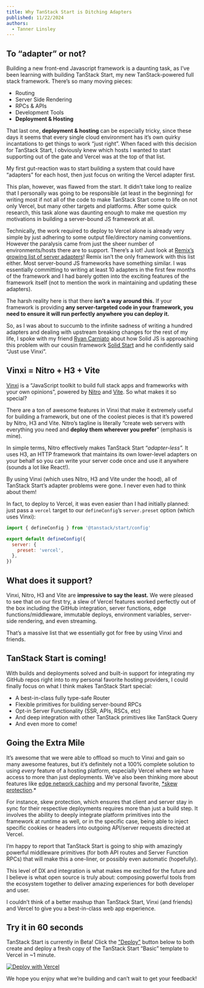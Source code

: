 ```yaml
---
title: Why TanStack Start is Ditching Adapters
published: 11/22/2024
authors:
  - Tanner Linsley
---
```


## To “adapter” or not?

Building a new front-end Javascript framework is a daunting task, as I’ve been learning with building TanStack Start, my new TanStack-powered full stack framework. There’s so many moving pieces:

- Routing
- Server Side Rendering
- RPCs & APIs
- Development Tools
- **Deployment & Hosting**

That last one, **deployment & hosting** can be especially tricky, since these days it seems that every single cloud environment has it’s own quirky incantations to get things to work “just right”. When faced with this decision for TanStack Start, I obviously knew which hosts I wanted to start supporting out of the gate and Vercel was at the top of that list.

My first gut-reaction was to start building a system that could have “adapters” for each host, then just focus on writing the Vercel adapter first.

This plan, however, was flawed from the start. It didn’t take long to realize that I personally was going to be responsible (at least in the beginning) for writing most if not all of the code to make TanStack Start come to life on not only Vercel, but many other targets and platforms. After some quick research, this task alone was daunting enough to make me question my motivations in building a server-bound JS framework at all.

Technically, the work required to deploy to Vercel alone is already very simple by just adhering to some output file/directory naming conventions. However the paralysis came from just the sheer number of environments/hosts there are to support. There’s a lot! Just look at [Remix’s growing list of server adapters](https://remix.run/docs/en/main/other-api/adapter)! Remix isn’t the only framework with this list either. Most server-bound JS frameworks have something similar. I was essentially committing to writing at least 10 adapters in the first few months of the framework and I had barely gotten into the exciting features of the framework itself (not to mention the work in maintaining and updating these adapters).

The harsh reality here is that there **isn’t a way around this.** If your framework is providing **any server-targeted code in your framework, you need to ensure it will run perfectly anywhere you can deploy it.**

So, as I was about to succumb to the infinite sadness of writing a hundred adapters and dealing with upstream breaking changes for the rest of my life, I spoke with my friend [Ryan Carniato](https://twitter.com/ryancarniato) about how Solid JS is approaching this problem with our cousin framework [Solid Start](https://start.solidjs.com/) and he confidently said “Just use Vinxi”.

## Vinxi = Nitro + H3 + Vite

[Vinxi](https://github.com/nksaraf/vinxi) is a “JavaScript toolkit to build full stack apps and frameworks with your own opinions”, powered by [Nitro](https://nitro.unjs.io/) and [Vite](https://vite.dev/). So what makes it so special?

There are a ton of awesome features in Vinxi that make it extremely useful for building a framework, but one of the coolest pieces is that it’s powered by Nitro, H3 and Vite. Nitro’s tagline is literally “create web servers with everything you need and **deploy them wherever you prefer**” (emphasis is mine).

In simple terms, Nitro effectively makes TanStack Start “_adapter-less”._ It uses H3, an HTTP framework that maintains its own lower-level adapters on your behalf so you can write your server code once and use it anywhere (sounds a lot like React!).

By using Vinxi (which uses Nitro, H3 and Vite under the hood), all of TanStack Start’s adapter problems were gone. I never even had to think about them!

In fact, to deploy to Vercel, it was even easier than I had initially planned: just pass a `vercel` target to our `defineConfig`’s `server.preset` option (which uses Vinxi):

```jsx
import { defineConfig } from '@tanstack/start/config'

export default defineConfig({
  server: {
    preset: 'vercel',
  },
})
```

## What does it support?

Vinxi, Nitro, H3 and Vite are **impressive to say the least.** We were pleased to see that on our first try, a slew of Vercel features worked perfectly out of the box including the GitHub integration, server functions, edge functions/middleware, immutable deploys, environment variables, server-side rendering, and even streaming.

That’s a massive list that we essentially got for free by using Vinxi and friends.

## TanStack Start is coming!

With builds and deployments solved and built-in support for integrating my GitHub repos right into to my personal favorite hosting providers, I could finally focus on what I think makes TanStack Start special:

- A best-in-class fully type-safe Router
- Flexible primitives for building server-bound RPCs
- Opt-in Server Functionality (SSR, APIs, RSCs, etc)
- And deep integration with other TanStack primitives like TanStack Query
- And even more to come!

## Going the Extra Mile

It’s awesome that we were able to offload so much to Vinxi and gain so many awesome features, but it’s definitely not a 100% complete solution to using _every_ feature of a hosting platform, especially Vercel where we have access to more than just deployments. We’ve also been thinking more about features like [edge network caching](https://vercel.com/docs/edge-network/caching) and my personal favorite, [\*skew protection](https://vercel.com/docs/deployments/skew-protection).\*

For instance, skew protection, which ensures that client and server stay in sync for their respective deployments requires more than just a build step. It involves the ability to deeply integrate platform primitives into the framework at runtime as well, or in the specific case, being able to inject specific cookies or headers into outgoing API/server requests directed at Vercel.

I’m happy to report that TanStack Start is going to ship with amazingly powerful middleware primitives (for both API routes and Server Function RPCs) that will make this a one-liner, or possibly even automatic (hopefully).

This level of DX and integration is what makes me excited for the future and I believe is what open source is truly about: composing powerful tools from the ecosystem together to deliver amazing experiences for both developer and user.

I couldn’t think of a better mashup than TanStack Start, Vinxi (and friends) and Vercel to give you a best-in-class web app experience.

## Try it in 60 seconds

TanStack Start is currently in Beta! Click the ["Deploy"](https://vercel.com/new/clone?repository-url=https%3A%2F%2Fgithub.com%2Ftanstack%2Frouter%2Ftree%2Fmain%2Fexamples%2Freact%2Fbasic-file-based&project-name=my-tanstack-project&repository-name=my-tanstack-project) button below to both create and deploy a fresh copy of the TanStack Start “Basic” template to Vercel in ~1 minute.

[![Deploy with Vercel](https://vercel.com/button)](https://vercel.com/new/clone?repository-url=https%3A%2F%2Fgithub.com%2Ftanstack%2Frouter%2Ftree%2Fmain%2Fexamples%2Freact%2Fbasic-file-based&project-name=my-tanstack-project&repository-name=my-tanstack-project)

We hope you enjoy what we’re building and can’t wait to get your feedback!
